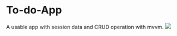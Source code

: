 # To-do-App
A usable app with session data and CRUD operation with mvvm.
![](https://im3.ezgif.com/tmp/ezgif-3-64e378b7e767.gif) 

